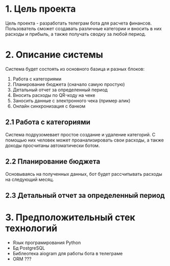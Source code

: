 # 1. Цель проекта

Цель проекта - разработать телеграм бота для расчета финансов. Пользователь
сможет создавать различные категории и вносить в них расходы и прибыль, а также получать
сводку за любой период.

# 2. Описание системы

Система будет состоять из основного базица и разных блоков:

1. Работа с категориями
1. Планирование бюджета (сначало самую простую)
1. Детальный отчет за определенный период
1. Вносить расходы по QR-коду на чеке
1. Заносить данные с электронного чека (пример алик)
1. Онлайн синхронизация с банком

## 2.1 Работа с категориями

Система подрузомевает простое создание и удаление категорий. С помощью них человек может
проанализировать свои расходы, а также доходы просчитаны автоматически ботом.

## 2.2 Планирование бюджета

Основываясь на полученных данных, бот будет рассчитывать расходы на следующий месяц.

## 2.3 Детальный отчет за определенный период



# 3. Предположительный стек технологий

- Язык програмирования Python
- Бд PostgreSQL
- Библеотека aiogram для работы бота в телеграме
- ORM ???

